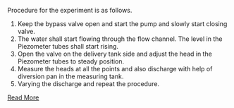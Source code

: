 Procedure for the experiment is as follows.

1. Keep the bypass valve open and start the pump and slowly start closing valve.
2. The water shall start flowing through the flow channel. The level in the Piezometer tubes shall start rising.
3. Open the valve on the delivery tank side and adjust the head in the Piezometer tubes to steady position.
4. Measure the heads at all the points and also discharge with help of diversion pan in the measuring tank.
5. Varying the discharge and repeat the procedure. 

[Read More](docs/1.Bernoullis_experiment.pdf)
